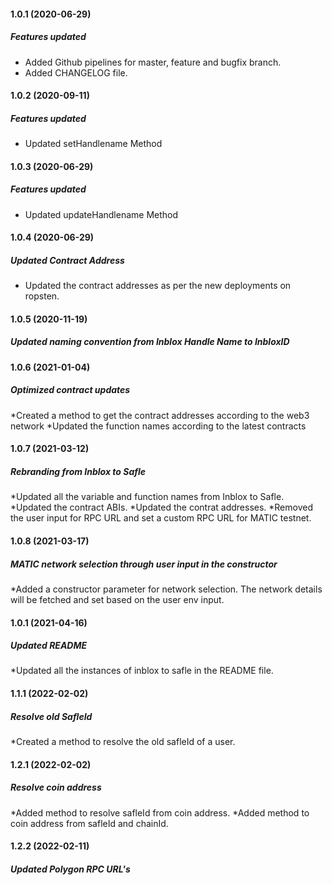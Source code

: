 #### 1.0.1 (2020-06-29)

##### Features updated

* Added Github pipelines for master, feature and bugfix branch.
* Added CHANGELOG file.


#### 1.0.2 (2020-09-11)

##### Features updated

* Updated setHandlename Method

#### 1.0.3 (2020-06-29)

##### Features updated

* Updated updateHandlename Method

#### 1.0.4 (2020-06-29)

##### Updated Contract Address

* Updated the contract addresses as per the new deployments on ropsten.
#### 1.0.5 (2020-11-19)

##### Updated naming convention from Inblox Handle Name to InbloxID

#### 1.0.6 (2021-01-04)

##### Optimized contract updates

*Created a method to get the contract addresses according to the web3 network
*Updated the function names according to the latest contracts

#### 1.0.7 (2021-03-12)

##### Rebranding from Inblox to Safle

*Updated all the variable and function names from Inblox to Safle.
*Updated the contract ABIs.
*Updated the contrat addresses.
*Removed the user input for RPC URL and set a custom RPC URL for MATIC testnet.

#### 1.0.8 (2021-03-17)

##### MATIC network selection through user input in the constructor

*Added a constructor parameter for network selection. The network details will be fetched and set based on the user env input.

#### 1.0.1 (2021-04-16)

##### Updated README

*Updated all the instances of inblox to safle in the README file.

#### 1.1.1 (2022-02-02)

##### Resolve old SafleId

*Created a method to resolve the old safleId of a user.

#### 1.2.1 (2022-02-02)

##### Resolve coin address

*Added method to resolve safleId from coin address.
*Added method to coin address from safleId and chainId.

#### 1.2.2 (2022-02-11)

##### Updated Polygon RPC URL's

